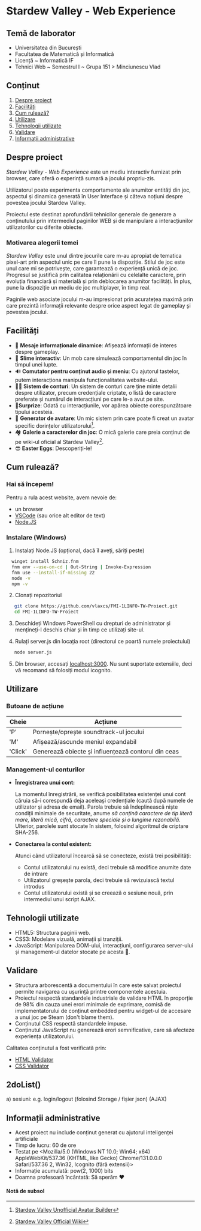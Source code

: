 # Stardew Valley - Web Experience
## **Temă de laborator**
- Universitatea din București
- Facultatea de Matematică și Informatică
- Licență ~ Informatică IF
- Tehnici Web ~ Semestrul I ~ Grupa 151 > Minciunescu Vlad

## **Conținut**

1. [Despre proiect](#despre-proiect)
2. [Facilități](#facilități)
3. [Cum rulează?](#cum-rulează)
4. [Utilizare](#utilizare)
5. [Tehnologii utilizate](#tehnologii-utilizate)
6. [Validare](#validare)
7. [Informații administrative](#informații-administrative)

## **Despre proiect**

*Stardew Valley - Web Experience* este un mediu interactiv furnizat prin browser, care oferă o experință sumară a jocului propriu-zis.

Utilizatorul poate experimenta comportamente ale anumitor entități din joc, aspectul și dinamica generată în User Interface și câteva noțiuni despre povestea jocului Stardew Valley.

Proiectul este destinat aprofundării tehnicilor generale de generare a conținutului prin intermediul paginilor WEB și de manipulare a interacțiunilor utilizatorilor cu diferite obiecte.

### Motivarea alegerii temei

*Stardew Valley* este unul dintre jocurile care m-au apropiat de tematica pixel-art prin aspectul unic pe care îl pune la dispoziție. Stilul de joc este unul care mi se potrivește, care garantează o experiență unică de joc. Progresul se justifică prin calitatea relaționării cu celelalte caractere, prin evoluția financiară și materială și prin deblocarea anumitor facilități. În plus, pune la dispoziție un mediu de joc multiplayer, în timp real.

Paginile web asociate jocului m-au impresionat prin acuratețea maximă prin care prezintă informații relevante despre orice aspect legat de gameplay și povestea jocului.




## **Facilități**

- 📝 **Mesaje informaționale dinamice**: Afișează informații de interes despre gameplay.
- 🍙 **Slime interactiv**: Un mob care simulează comportamentul din joc în timpul unei lupte.
- 🔊 **Comutator pentru conținut audio și meniu**: Cu ajutorul tastelor, putem interacționa manipula funcționalitatea website-ului.
- 👨‍💼 **Sistem de conturi**: Un sistem de conturi care ține minte detalii despre utilizator, precum credențiale criptate, o listă de caractere preferate și numărul de interacțiuni pe care le-a avut pe site.
- 🌟**Surprize**: Odată cu interacțiunile, vor apărea obiecte corespunzătoare tipului acesteia.
- 🎨 **Generator de avatare**: Un mic sistem prin care poate fi creat un avatar specific dorințelor utilizatorului[^1].
- 🏘 **Galerie a caracterelor din joc**: O mică galerie care preia conținut de pe wiki-ul oficial al Stardew Valley[^2].
- 😎 **Easter Eggs**: Descoperiți-le!

## **Cum rulează?**

### Hai să începem!

Pentru a rula acest website, avem nevoie de:
- un browser
- [VSCode](https://code.visualstudio.com/) (sau orice alt editor de text)
- [Node.JS](https://nodejs.org/en)

### Instalare (Windows)

1. Instalați Node.JS (opțional, dacă îl aveți, săriți peste)
```bash
  winget install Schniz.fnm
  fnm env --use-on-cd | Out-String | Invoke-Expression
  fnm use --install-if-missing 22
  node -v
  npm -v
```
2. Clonați repozitoriul
```bash
   git clone https://github.com/vlaxcs/FMI-1LINFO-TW-Proiect.git
   cd FMI-1LINFO-TW-Proiect
```
3. Deschideți Windows PowerShell cu drepturi de administrator și mențineți-l deschis chiar și în timp ce utilizați site-ul.

4. Rulați server.js din locația root (directorul ce poartă numele proiectului)
```bash
   node server.js
```
5. Din browser, accesați [localhost:3000](http://localhost:3000/). Nu sunt suportate extensiile, deci vă recomand să folosiți modul icognito.

## **Utilizare**

### **Butoane de acțiune**

| Cheie   | Acțiune                                             |
|---------|-----------------------------------------------------|
| 'P'     | Pornește/oprește soundtrack-ul jocului
| 'M'     | Afișează/ascunde meniul expandabil
| 'Click' | Generează obiecte și influențează contorul din ceas

### **Management-ul conturilor**

- **Înregistrarea unui cont:**

  La momentul înregistrării, se verifică posibilitatea existenței unui cont căruia să-i corespundă deja aceleași credențiale (caută după numele de utilizator și adresa de email).
  Parola trebuie să îndeplinească niște condiții minimale de securitate, anume *să conțină caractere de tip literă mare, literă mică, cifră, caractere speciale și o lungime rezonabilă*.
  Ulterior, parolele sunt stocate în sistem, folosind algoritmul de criptare SHA-256.

- **Conectarea la contul existent:**

  Atunci când utilizatorul încearcă să se conecteze, există trei posibilități:
    - Contul utilizatorului nu există, deci trebuie să modifice anumite date de intrare
    - Utilizatorul greșește parola, deci trebuie să revizuiască textul introdus
    - Contul utilizatorului există și se creează o sesiune nouă, prin intermediul unui script AJAX.

## **Tehnologii utilizate**
- HTML5: Structura paginii web.
- CSS3: Modelare vizuală, animații și tranziții.
- JavaScript: Manipularea DOM-ului, interacțiuni, configurarea server-ului și management-ul datelor stocate pe acesta 🍪.

## **Validare**
- Structura arborescentă a documentului în care este salvat proiectul permite navigarea cu ușurință printre componentele acestuia.
- Proiectul respectă standardele industriale de validare HTML în proporție de 98% din cauza unei erori minimale de exprimare, comisă de implementatorului de conținut embedded pentru widget-ul de accesare a unui joc pe Steam (don't blame them). 
- Conținutul CSS respectă standardele impuse.
- Conținutul JavaScript nu generează erori semnificative, care să afecteze experiența utilizatorului.

Calitatea conținutul a fost verificată prin:
- [HTML Validator](https://validator.w3.org/)
- [CSS Validator](https://jigsaw.w3.org/css-validator/)

## 2doList()

a) sesiuni: e.g. login/logout (folosind Storage / fișier json) (AJAX)

## **Informații administrative**
- Acest proiect nu include conținut generat cu ajutorul inteligenței artificiale
- Timp de lucru: 60 de ore
- Testat pe <Mozilla/5.0 (Windows NT 10.0; Win64; x64) AppleWebKit/537.36 (KHTML, like Gecko) Chrome/131.0.0.0 Safari/537.36
2, Win32, Icognito (fără extensii)>
- Informație acumulată: pow(2, 1000) bits
- Doamna profesoară încântată: Să sperăm ❤

#### Notă de subsol
[^1]: [Stardew Valley Unofficial Avatar Builder](https://jazzybee.itch.io/sdvcharactercreator)
[^2]: [Stardew Valley Official Wiki](https://stardewvalleywiki.com/Stardew_Valley_Wiki)
